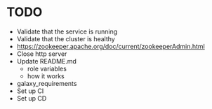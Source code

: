 TODO
====
- Validate that the service is running
- Validate that the cluster is healthy
- https://zookeeper.apache.org/doc/current/zookeeperAdmin.html
- Close http server
- Update README.md
   - role variables
   - how it works
- galaxy_requirements
- Set up CI
- Set up CD
